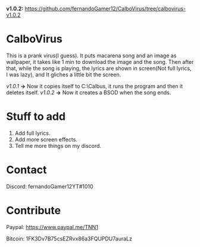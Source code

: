**v1.0.2:** https://github.com/fernandoGamer12/CalboVirus/tree/calbovirus-v1.0.2

# CalboVirus
This is a prank virus(I guess). It puts macarena song and an image as wallpaper, it takes like 1 min to download the image and the song. Then after that, while the song is playing, the lyrics are shown in screen(Not full lyrics, I was lazy), and It gliches a little bit the screen. 

*v1.0.1* **->** Now it copies itself to C:\Calbus, it runs the program and then it deletes itself.
*v1.0.2* **->** Now it creates a BSOD when the song ends.

# Stuff to add
1. Add full lyrics.
2. Add more screen effects.
3. Tell me more things on my discord.

# Contact
Discord: fernandoGamer12YT#1010

# Contribute
Paypal: https://www.paypal.me/TNN1

Bitcoin: 1FK3Dv7B75csEZRvx86a3FQUPDU7auraLz
